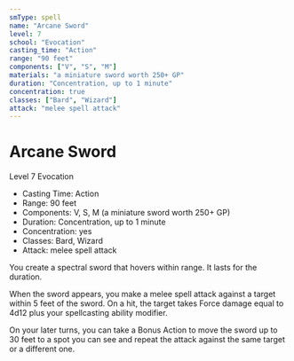 ```yaml
---
smType: spell
name: "Arcane Sword"
level: 7
school: "Evocation"
casting_time: "Action"
range: "90 feet"
components: ["V", "S", "M"]
materials: "a miniature sword worth 250+ GP"
duration: "Concentration, up to 1 minute"
concentration: true
classes: ["Bard", "Wizard"]
attack: "melee spell attack"
---
```


# Arcane Sword
Level 7 Evocation

- Casting Time: Action
- Range: 90 feet
- Components: V, S, M (a miniature sword worth 250+ GP)
- Duration: Concentration, up to 1 minute
- Concentration: yes
- Classes: Bard, Wizard
- Attack: melee spell attack

You create a spectral sword that hovers within range. It lasts for the duration.

When the sword appears, you make a melee spell attack against a target within 5 feet of the sword. On a hit, the target takes Force damage equal to 4d12 plus your spellcasting ability modifier.

On your later turns, you can take a Bonus Action to move the sword up to 30 feet to a spot you can see and repeat the attack against the same target or a different one.
